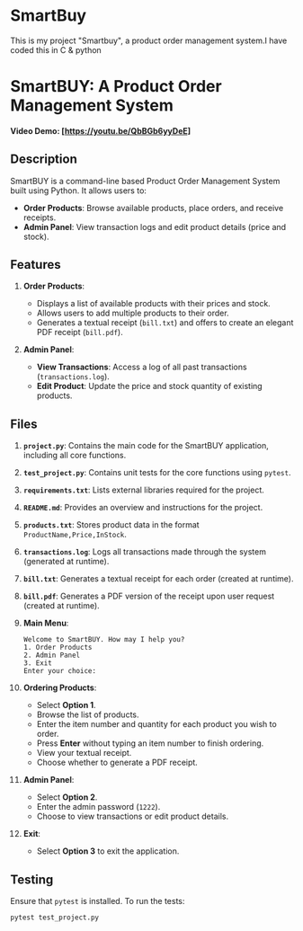 # SmartBuy
This is my project "Smartbuy", a product order management system.I have coded this in C &  python

# SmartBUY: A Product Order Management System

#### Video Demo: [https://youtu.be/QbBGb6yyDeE]

## **Description**

SmartBUY is a command-line based Product Order Management System built using Python. It allows users to:

- **Order Products**: Browse available products, place orders, and receive receipts.
- **Admin Panel**: View transaction logs and edit product details (price and stock).

## **Features**

1. **Order Products**:
    - Displays a list of available products with their prices and stock.
    - Allows users to add multiple products to their order.
    - Generates a textual receipt (`bill.txt`) and offers to create an elegant PDF receipt (`bill.pdf`).

2. **Admin Panel**:
    - **View Transactions**: Access a log of all past transactions (`transactions.log`).
    - **Edit Product**: Update the price and stock quantity of existing products.

## **Files**

1. **`project.py`**: Contains the main code for the SmartBUY application, including all core functions.
2. **`test_project.py`**: Contains unit tests for the core functions using `pytest`.
3. **`requirements.txt`**: Lists external libraries required for the project.
4. **`README.md`**: Provides an overview and instructions for the project.
5. **`products.txt`**: Stores product data in the format `ProductName,Price,InStock`.
6. **`transactions.log`**: Logs all transactions made through the system (generated at runtime).
7. **`bill.txt`**: Generates a textual receipt for each order (created at runtime).
8. **`bill.pdf`**: Generates a PDF version of the receipt upon user request (created at runtime).


1. **Main Menu**:

    ```
    Welcome to SmartBUY. How may I help you?
    1. Order Products
    2. Admin Panel
    3. Exit
    Enter your choice:
    ```

3. **Ordering Products**:

    - Select **Option 1**.
    - Browse the list of products.
    - Enter the item number and quantity for each product you wish to order.
    - Press **Enter** without typing an item number to finish ordering.
    - View your textual receipt.
    - Choose whether to generate a PDF receipt.

4. **Admin Panel**:

    - Select **Option 2**.
    - Enter the admin password (`1222`).
    - Choose to view transactions or edit product details.

5. **Exit**:

    - Select **Option 3** to exit the application.

## **Testing**

Ensure that `pytest` is installed. To run the tests:

```bash
pytest test_project.py

